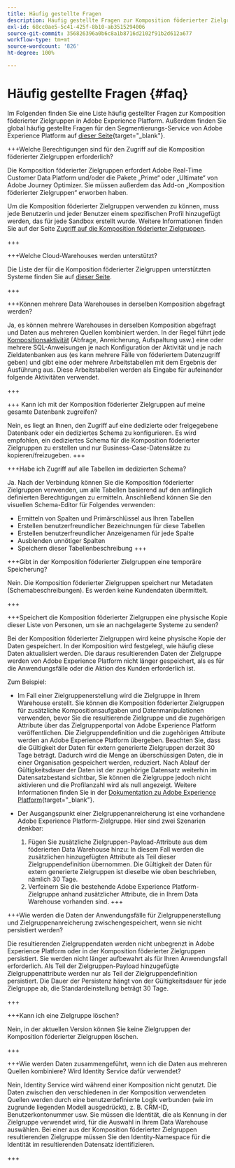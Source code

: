 ```yaml
---
title: Häufig gestellte Fragen
description: Häufig gestellte Fragen zur Komposition föderierter Zielgruppen in Adobe Experience Platform
exl-id: 68cc0ae5-5c41-425f-8b10-ab3515294006
source-git-commit: 356826396a0b6c8a1b8716d2102f91b2d612a677
workflow-type: tm+mt
source-wordcount: '826'
ht-degree: 100%

---
```


# Häufig gestellte Fragen {#faq}

Im Folgenden finden Sie eine Liste häufig gestellter Fragen zur Komposition föderierter Zielgruppen in Adobe Experience Platform. Außerdem finden Sie global häufig gestellte Fragen für den Segmentierungs-Service von Adobe Experience Platform auf [dieser Seite](https://experienceleague.adobe.com/de/docs/experience-platform/segmentation/faq){target="_blank"}.


+++Welche Berechtigungen sind für den Zugriff auf die Komposition föderierter Zielgruppen erforderlich?

Die Komposition föderierter Zielgruppen erfordert Adobe Real-Time Customer Data Platform und/oder die Pakete „Prime“ oder „Ultimate“ von Adobe Journey Optimizer. Sie müssen außerdem das Add-on „Komposition föderierter Zielgruppen“ erworben haben.

Um die Komposition föderierter Zielgruppen verwenden zu können, muss jede Benutzerin und jeder Benutzer einem spezifischen Profil hinzugefügt werden, das für jede Sandbox erstellt wurde. Weitere Informationen finden Sie auf der Seite [Zugriff auf die Komposition föderierter Zielgruppen](access-prerequisites.md).

+++

+++Welche Cloud-Warehouses werden unterstützt?

Die Liste der für die Komposition föderierter Zielgruppen unterstützten Systeme finden Sie auf [dieser Seite](../start/access-prerequisites.md#supported-systems).

+++


+++Können mehrere Data Warehouses in derselben Komposition abgefragt werden?

Ja, es können mehrere Warehouses in derselben Komposition abgefragt und Daten aus mehreren Quellen kombiniert werden. In der Regel führt jede [Kompositionsaktivität](../compositions/orchestrate-activities.md) (Abfrage, Anreicherung, Aufspaltung usw.) eine oder mehrere SQL-Anweisungen je nach Konfiguration der Aktivität und je nach Zieldatenbanken aus (es kann mehrere Fälle von föderiertem Datenzugriff geben) und gibt eine oder mehrere Arbeitstabellen mit dem Ergebnis der Ausführung aus. Diese Arbeitstabellen werden als Eingabe für aufeinander folgende Aktivitäten verwendet.

+++

+++ Kann ich mit der Komposition föderierter Zielgruppen auf meine gesamte Datenbank zugreifen?

Nein, es liegt an Ihnen, den Zugriff auf eine dedizierte oder freigegebene Datenbank oder ein dediziertes Schema zu konfigurieren. Es wird empfohlen, ein dediziertes Schema für die Komposition föderierter Zielgruppen zu erstellen und nur Business-Case-Datensätze zu kopieren/freizugeben.
+++

+++Habe ich Zugriff auf alle Tabellen im dedizierten Schema?

Ja. Nach der Verbindung können Sie die Komposition föderierter Zielgruppen verwenden, um alle Tabellen basierend auf den anfänglich definierten Berechtigungen zu ermitteln. Anschließend können Sie den visuellen Schema-Editor für Folgendes verwenden:

* Ermitteln von Spalten und Primärschlüssel aus Ihren Tabellen
* Erstellen benutzerfreundlicher Bezeichnungen für diese Tabellen
* Erstellen benutzerfreundlicher Anzeigenamen für jede Spalte
* Ausblenden unnötiger Spalten
* Speichern dieser Tabellenbeschreibung
+++

+++Gibt in der Komposition föderierter Zielgruppen eine temporäre Speicherung?

Nein. Die Komposition föderierter Zielgruppen speichert nur Metadaten (Schemabeschreibungen). Es werden keine Kundendaten übermittelt. <!--The Audience export flow is done directly from Adobe Experience Platform Audience Portal (via [Destination](../connections/destinations.md)) to the customer database. The creation and update flow is done directly from your data warehouse database to Adobe Experience Platform Audience Portal.-->

+++

+++Speichert die Komposition föderierter Zielgruppen eine physische Kopie dieser Liste von Personen, um sie an nachgelagerte Systeme zu senden?

Bei der Komposition föderierter Zielgruppen wird keine physische Kopie der Daten gespeichert. In der Komposition wird festgelegt, wie häufig diese Daten aktualisiert werden. Die daraus resultierenden Daten der Zielgruppe werden von Adobe Experience Platform nicht länger gespeichert, als es für die Anwendungsfälle oder die Aktion des Kunden erforderlich ist.

Zum Beispiel:

* Im Fall einer Zielgruppenerstellung wird die Zielgruppe in Ihrem Warehouse erstellt. Sie können die Komposition föderierter Zielgruppen für zusätzliche Kompositionsaufgaben und Datenmanipulationen verwenden, bevor Sie die resultierende Zielgruppe und die zugehörigen Attribute über das Zielgruppenportal von Adobe Experience Platform veröffentlichen. Die Zielgruppendefinition und die zugehörigen Attribute werden an Adobe Experience Platform übergeben.
Beachten Sie, dass die Gültigkeit der Daten für extern generierte Zielgruppen derzeit 30 Tage beträgt. Dadurch wird die Menge an überschüssigen Daten, die in einer Organisation gespeichert werden, reduziert. Nach Ablauf der Gültigkeitsdauer der Daten ist der zugehörige Datensatz weiterhin im Datensatzbestand sichtbar, Sie können die Zielgruppe jedoch nicht aktivieren und die Profilanzahl wird als null angezeigt. Weitere Informationen finden Sie in der [Dokumentation zu Adobe Experience Platform](https://experienceleague.adobe.com/de/docs/experience-platform/segmentation/faq#how-long-do-externally-generated-audiences-last-for){target="_blank"}.

* Der Ausgangspunkt einer Zielgruppenanreicherung ist eine vorhandene Adobe Experience Platform-Zielgruppe. Hier sind zwei Szenarien denkbar:
   1. Fügen Sie zusätzliche Zielgruppen-Payload-Attribute aus dem föderierten Data Warehouse hinzu: In diesem Fall werden die zusätzlichen hinzugefügten Attribute als Teil dieser Zielgruppendefinition übernommen. Die Gültigkeit der Daten für extern generierte Zielgruppen ist dieselbe wie oben beschrieben, nämlich 30 Tage.
   1. Verfeinern Sie die bestehende Adobe Experience Platform-Zielgruppe anhand zusätzlicher Attribute, die in Ihrem Data Warehouse vorhanden sind. <!--For example, you have an audience of customers who have shown interest in a particular product on the website for the last two months. You now want to take this audience and further segment it using Federated Audience Composition to only include customers who have a high credit score. The credit score is deemed sensitive and individual credit score data points are not copied over from the data warehouse.-->
+++

+++Wie werden die Daten der Anwendungsfälle für Zielgruppenerstellung und Zielgruppenanreicherung zwischengespeichert, wenn sie nicht persistiert werden?

Die resultierenden Zielgruppendaten werden nicht unbegrenzt in Adobe Experience Platform oder in der Komposition föderierter Zielgruppen persistiert. Sie werden nicht länger aufbewahrt als für Ihren Anwendungsfall erforderlich. Als Teil der Zielgruppen-Payload hinzugefügte Zielgruppenattribute werden nur als Teil der Zielgruppendefinition persistiert. Die Dauer der Persistenz hängt von der Gültigkeitsdauer für jede Zielgruppe ab, die Standardeinstellung beträgt 30 Tage.

+++

+++Kann ich eine Zielgruppe löschen?

Nein, in der aktuellen Version können Sie keine Zielgruppen der Komposition föderierter Zielgruppen löschen.

+++

+++Wie werden Daten zusammengeführt, wenn ich die Daten aus mehreren Quellen kombiniere? Wird Identity Service dafür verwendet?

Nein, Identity Service wird während einer Komposition nicht genutzt. Die Daten zwischen den verschiedenen in der Komposition verwendeten Quellen werden durch eine benutzerdefinierte Logik verbunden (wie im zugrunde liegenden Modell ausgedrückt), z. B. CRM-ID, Benutzerkontonummer usw. Sie müssen die Identität, die als Kennung in der Zielgruppe verwendet wird, für die Auswahl in Ihrem Data Warehouse auswählen. Bei einer aus der Komposition föderierter Zielgruppen resultierenden Zielgruppe müssen Sie den Identity-Namespace für die Identität im resultierenden Datensatz identifizieren.

+++
<!--
+++How are customer consent preferences honored for externally generated audiences that are imported into Federated Audience Composition?

As customer data is captured from multiple channels, identity stitching and merge policies allow this data to be consolidated in a single Real-Time Customer Profile. Information on the customers' consent preferences are stored and evaluated at the profile level.

Downstream Real-Time CDP and Journey Optimizer destinations check each profile for consent preferences prior to activation. Each profile's consent information is compared against consent requirements for a particular destination. If the profile does not satisfy the requirements, that profile is not sent to a destination.

When an external audience is ingested into Federated Audience Composition, it is reconciliated with existing profiles using a primary ID such as email or ECID. As a result, the existing consent policies will remain in force throughout activation.

>[!NOTE]
>
>Since the payload variables are not stored in the profile but in the data lake, you should not include consent information in externally generated audiences. Instead, use other Adobe Experience Platform ingestion channels where profile data is imported.

+++
-->

